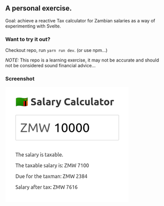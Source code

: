 ## A personal exercise.

Goal: achieve a reactive Tax calculator for Zambian salaries as a way of experimenting with Svelte.

### Want to try it out?

Checkout repo, run `yarn run dev`. (or use npm...)


*NOTE:* This repo is a learning exercise, it may not be accurate and should not be considered sound financial advice...

### Screenshot

![Example Salary](Screenshot.png)